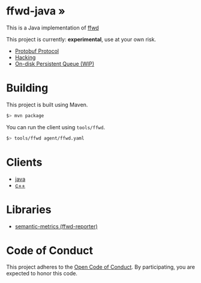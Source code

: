 # ffwd-java &#187;

This is a Java implementation of [ffwd](https://github.com/spotify/ffwd)

This project is currently: __experimental__, use at your own risk.

* [Protobuf Protocol](/modules/protobuf/)
* [Hacking](docs/hacking.md)
* [On-disk Persistent Queue (WIP)](docs/on-disk-queue.md)

# Building

This project is built using Maven.

```bash
$> mvn package
```

You can run the client using `tools/ffwd`.

```bash
$> tools/ffwd agent/ffwd.yaml
```

# Clients

* [java](https://github.com/udoprog/ffwd-java-client)
* [c++](https://github.com/udoprog/libffwd-client)

# Libraries

* [semantic-metrics (ffwd-reporter)](https://github.com/spotify/semantic-metrics)

# Code of Conduct

This project adheres to the [Open Code of Conduct][code-of-conduct]. By
participating, you are expected to honor this code.

[code-of-conduct]: https://github.com/spotify/code-of-conduct/blob/master/code-of-conduct.md
